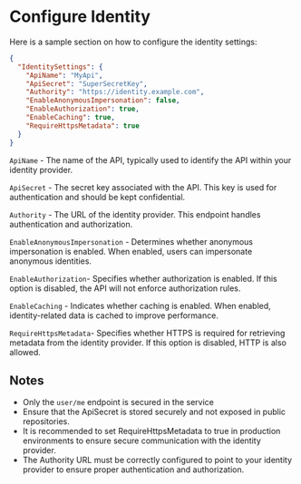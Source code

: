 # Configure Identity

Here is a sample section on how to configure the identity settings:

```json
{
  "IdentitySettings": {
    "ApiName": "MyApi",
    "ApiSecret": "SuperSecretKey",
    "Authority": "https://identity.example.com",
    "EnableAnonymousImpersonation": false,
    "EnableAuthorization": true,
    "EnableCaching": true,
    "RequireHttpsMetadata": true
  }
}
```

`ApiName` - The name of the API, typically used to identify the API within your identity provider.

`ApiSecret` - The secret key associated with the API. This key is used for authentication and should be kept confidential.

`Authority` - The URL of the identity provider. This endpoint handles authentication and authorization.

`EnableAnonymousImpersonation` - Determines whether anonymous impersonation is enabled. When enabled, users can impersonate anonymous identities.

`EnableAuthorization`- Specifies whether authorization is enabled. If this option is disabled, the API will not enforce authorization rules.

`EnableCaching` - Indicates whether caching is enabled. When enabled, identity-related data is cached to improve performance.

`RequireHttpsMetadata`- Specifies whether HTTPS is required for retrieving metadata from the identity provider. If this option is disabled, HTTP is also allowed.

## Notes
- Only the `user/me` endpoint is secured in the service
- Ensure that the ApiSecret is stored securely and not exposed in public repositories.
- It is recommended to set RequireHttpsMetadata to true in production environments to ensure secure communication with the identity provider.
- The Authority URL must be correctly configured to point to your identity provider to ensure proper authentication and authorization.
